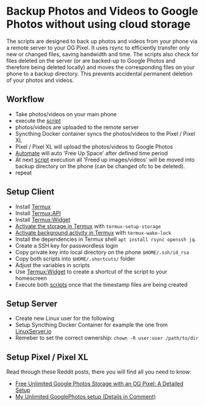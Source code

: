 # Backup Photos and Videos to Google Photos without using cloud storage

The scripts are designed to back up photos and videos from your phone via a remote server to your OG Pixel. It uses rsync to efficiently transfer only new or changed files, saving bandwidth and time. The scripts also check for files deleted on the server (or are backed-up to Google Photos and therefore being deleted locally) and moves the corresponding files on your phone to a backup directory. This prevents accidental permanent deletion of your photos and videos.

## Workflow
- Take photos/videos on your main phone
- execute the [script](https://github.com/stephanschorer/googlephotos-unlimited/tree/main/scripts)
- photos/videos are uploaded to the remote server
- Syncthing Docker container syncs the photos/videos to the Pixel / Pixel XL
- Pixel / Pixel XL will upload the photos/videos to Google Photos
- [Automate](https://www.reddit.com/r/AutomateUser/) will auto 'Free Up Space' after defined time period
- At next [script](https://github.com/stephanschorer/googlephotos-unlimited/tree/main/scripts) execution all 'Freed up images/videos' will be moved into backup directory on the phone (can be changed ofc to be deleted).
- repeat

## Setup Client
- Install [Termux](https://f-droid.org/de/packages/com.termux/)
- Install [Termux:API](https://f-droid.org/de/packages/com.termux.api/)
- Install [Termux:Widget](https://f-droid.org/de/packages/com.termux.widget/)
- [Activate the storage in 
  Termux](https://wiki.termux.com/wiki/Internal_and_external_storage) with `termux-setup-storage`
- [Activate background activity in 
  Termux](https://wiki.termux.com/wiki/Termux-wake-lock) with `termux-wake-lock`
- Install the dependencies in Termux shell `apt install rsync openssh jq`.
- Create a SSH key for passwordless login
- Copy private key into local directory on the phone `$HOME/.ssh/id_rsa`
- Copy both scripts into `$HOME/.shortcuts/` folder
- Adjust the variables in scripts
- Use [Termux:Widget](https://f-droid.org/de/packages/com.termux.widget/) to create a shortcut of the script to your homescreen
- Execute both [scripts](https://github.com/stephanschorer/googlephotos-unlimited/tree/main/scripts) once that the timestamp files are being created

## Setup Server
- Create new Linux user for the following
- Setup Syncthing Docker Container for example the one from [LinuxServer.io](https://docs.linuxserver.io/images/docker-syncthing/#application-setup:~:text=must%20be%20provided.-,docker%2Dcompose%20(recommended%2C%20click%20here%20for%20more%20info),-%C2%B6)
- Remeber to set the correct ownership: `chown -R user:user /path/to/dir`

## Setup Pixel / Pixel XL
Read through these Reddit posts, there you will find all you need to know:
- [Free Unlimited Google Photos Storage with an OG Pixel: A Detailed Setup](https://www.reddit.com/r/googlephotos/comments/1g1ryxb/free_unlimited_google_photos_storage_with_an_og/)
- [My Unlimited GooglePhotos setup (Details in Comment)](https://www.reddit.com/r/DataHoarder/comments/wy6r18/my_unlimited_googlephotos_setup_details_in_comment/)
